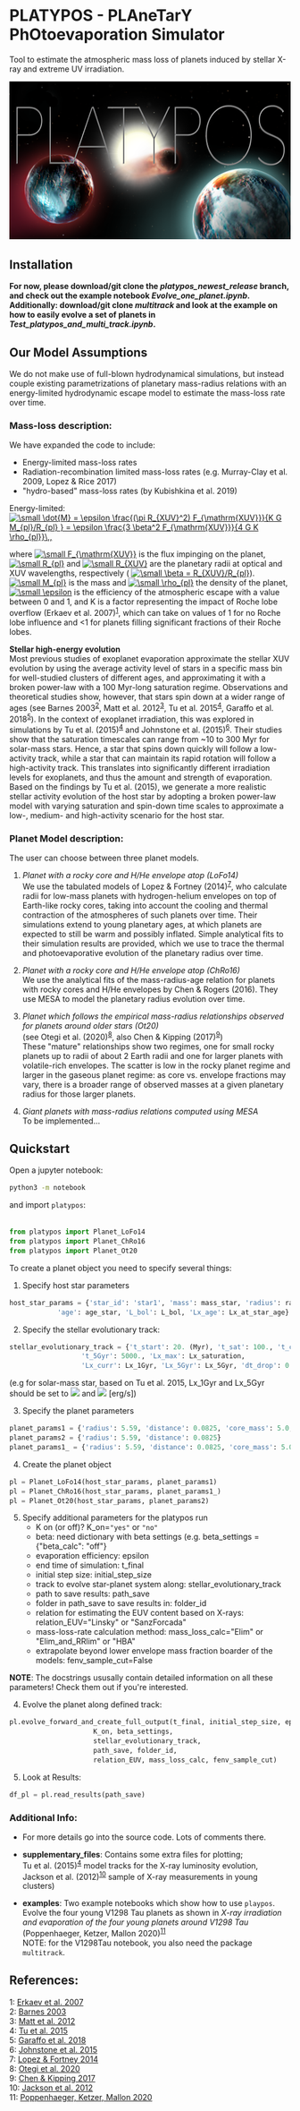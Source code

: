 # PLATYPOS - PLAneTarY PhOtoevaporation Simulator
Tool to estimate the atmospheric mass loss of planets induced by stellar X-ray and extreme UV irradiation. 

![](./supplementary_files/platypos3_2_best.png)

## Installation

**For now, please download/git clone the *platypos_newest_release* branch, and check out the example notebook *Evolve_one_planet.ipynb*. <br>
Additionally: download/git clone *multitrack* and look at the example on how to easily evolve a set of planets in *Test_platypos_and_multi_track.ipynb*.**

## Our Model Assumptions
We do not make use of full-blown hydrodynamical simulations, but instead couple existing parametrizations of planetary mass-radius relations with an energy-limited hydrodynamic escape model to estimate the mass-loss rate over time.

### Mass-loss description: <br> 

We have expanded the code to include:
- Energy-limited mass-loss rates
- Radiation-recombination limited mass-loss rates (e.g. Murray-Clay et al. 2009, Lopez & Rice 2017)
- "hydro-based" mass-loss rates (by Kubishkina et al. 2019)

Energy-limited:
<a href="https://www.codecogs.com/eqnedit.php?latex=\small&space;\dot{M}&space;=&space;\epsilon&space;\frac{(\pi&space;R_{XUV}^2)&space;F_{\mathrm{XUV}}}{K&space;G&space;M_{pl}/R_{pl}&space;}&space;=&space;\epsilon&space;\frac{3&space;\beta^2&space;F_{\mathrm{XUV}}}{4&space;G&space;K&space;\rho_{pl}}\,," target="_blank"><img src="https://latex.codecogs.com/gif.latex?\small&space;\dot{M}&space;=&space;\epsilon&space;\frac{(\pi&space;R_{XUV}^2)&space;F_{\mathrm{XUV}}}{K&space;G&space;M_{pl}/R_{pl}&space;}&space;=&space;\epsilon&space;\frac{3&space;\beta^2&space;F_{\mathrm{XUV}}}{4&space;G&space;K&space;\rho_{pl}}\,," title="\small \dot{M} = \epsilon \frac{(\pi R_{XUV}^2) F_{\mathrm{XUV}}}{K G M_{pl}/R_{pl} } = \epsilon \frac{3 \beta^2 F_{\mathrm{XUV}}}{4 G K \rho_{pl}}\,," /></a>

where 
<a href="https://www.codecogs.com/eqnedit.php?latex=\small&space;F_{\mathrm{XUV}}" target="_blank"><img src="https://latex.codecogs.com/gif.latex?\small&space;F_{\mathrm{XUV}}" title="\small F_{\mathrm{XUV}}" /></a>
is the flux impinging on the planet, 
<a href="https://www.codecogs.com/eqnedit.php?latex=\small&space;R_{pl}" target="_blank"><img src="https://latex.codecogs.com/gif.latex?\small&space;R_{pl}" title="\small R_{pl}" /></a>
and 
<a href="https://www.codecogs.com/eqnedit.php?latex=\small&space;R_{XUV}" target="_blank"><img src="https://latex.codecogs.com/gif.latex?\small&space;R_{XUV}" title="\small R_{XUV}" /></a>
are the planetary radii at optical and XUV wavelengths, respectively (
<a href="https://www.codecogs.com/eqnedit.php?latex=\small&space;\beta&space;=&space;R_{XUV}/R_{pl}" target="_blank"><img src="https://latex.codecogs.com/gif.latex?\small&space;\beta&space;=&space;R_{XUV}/R_{pl}" title="\small \beta = R_{XUV}/R_{pl}" /></a>).
<a href="https://www.codecogs.com/eqnedit.php?latex=\small&space;M_{pl}" target="_blank"><img src="https://latex.codecogs.com/gif.latex?\small&space;M_{pl}" title="\small M_{pl}" /></a>
is the mass and 
<a href="https://www.codecogs.com/eqnedit.php?latex=\small&space;\rho_{pl}" target="_blank"><img src="https://latex.codecogs.com/gif.latex?\small&space;\rho_{pl}" title="\small \rho_{pl}" /></a>
the density of the planet, 
<a href="https://www.codecogs.com/eqnedit.php?latex=\small&space;\epsilon" target="_blank"><img src="https://latex.codecogs.com/gif.latex?\small&space;\epsilon" title="\small \epsilon" /></a>
is the efficiency of the atmospheric escape with a value between 0 and 1, and K is a factor representing the impact of Roche lobe overflow (Erkaev et al. 2007)<sup>[1](#Erkaev-et-al-07)</sup>, which can take on values of 1 for no Roche lobe influence and <1 for planets filling significant fractions of their Roche lobes.

**Stellar high-energy evolution**  <br>
Most previous studies of exoplanet evaporation approximate the stellar XUV evolution by using the average activity level of stars in a specific mass bin for well-studied clusters of different ages, and approximating it with a broken power-law with a 100 Myr-long saturation regime. Observations and theoretical studies show, however, that stars spin down at a wider range of ages (see Barnes 2003<sup>[2](#Barnes-03)</sup>, Matt et al. 2012<sup>[3](#Matt-et-al-12)</sup>, Tu et al. 2015<sup>[4](#Tu-et-al-15)</sup>, Garaffo et al. 2018<sup>[5](#Garaffo-et-al-2018)</sup>). In the context of exoplanet irradiation, this was explored in simulations by Tu et al. (2015)<sup>[4](#Tu-et-al-15)</sup> and Johnstone et al. (2015)<sup>[6](#Johnstone-et-al-2015)</sup>. Their studies show that the saturation timescales can range from ~10 to 300 Myr for solar-mass stars. Hence, a star that spins down quickly will follow a low-activity track, while a star that can maintain its rapid rotation will follow a high-activity track. This translates into significantly different irradiation levels for exoplanets, and thus the amount and strength of evaporation. Based on the findings by Tu et al. (2015), we generate a more realistic stellar activity evolution of the host star by adopting a broken power-law model with varying saturation and spin-down time scales to approximate a low-, medium- and high-activity scenario for the host star.


### Planet Model description: <br>
The user can choose between three planet models.

1. *Planet with a rocky core and H/He envelope atop (LoFo14)* <br>
We use the tabulated models of Lopez & Fortney (2014)<sup>[7](#Lopez-Fortney-14)</sup>, who calculate radii for low-mass planets with hydrogen-helium envelopes on top of Earth-like rocky cores, taking into account the cooling and thermal contraction of the atmospheres of such planets over time. Their simulations extend to young planetary ages, at which planets are expected to still be warm and possibly inflated. Simple analytical fits to their simulation results are provided, which we use to trace the thermal and photoevaporative evolution of the planetary radius over time.

1. *Planet with a rocky core and H/He envelope atop (ChRo16)* <br>
We use the analytical fits of the mass-radius-age relation for planets with rocky cores and H/He envelopes by Chen & Rogers (2016). They use MESA to model the planetary radius evolution over time.

1. *Planet which follows the empirical mass-radius relationships observed for planets around older stars (Ot20)* <br> 
(see Otegi et al. (2020)<sup>[8](#Otegi-et-al-2020)</sup>, also Chen & Kipping (2017)<sup>[9](#Chen-Kipping-2017)</sup>) <br>
These "mature" relationships show two regimes, one for small rocky planets up to radii of about 2 Earth radii and one for larger planets with volatile-rich envelopes. The scatter is low in the rocky planet regime and larger in the gaseous planet regime: as core vs. envelope fractions may vary, there is a broader range of observed masses at a given planetary radius for those larger planets. 

1. *Giant planets with mass-radius relations computed using MESA* <br>
To be implemented...


## Quickstart

Open a jupyter notebook:
```bash
python3 -m notebook
```
and import `platypos`: 
```python

from platypos import Planet_LoFo14
from platypos import Planet_ChRo16
from platypos import Planet_Ot20
```

To create a planet object you need to specify several things: <br>
1) Specify host star parameters <br>
```python
host_star_params = {'star_id': 'star1', 'mass': mass_star, 'radius': radius_star,
		    'age': age_star, 'L_bol': L_bol, 'Lx_age': Lx_at_star_age}
```

2) Specify the stellar evolutionary track: <br> 
```python
stellar_evolutionary_track = {'t_start': 20. (Myr), 't_sat': 100., 't_curr': 1000.,
			      't_5Gyr': 5000., 'Lx_max': Lx_saturation,
			      'Lx_curr': Lx_1Gyr, 'Lx_5Gyr': Lx_5Gyr, 'dt_drop': 0., 'Lx_drop_factor': 0.}
```

(e.g for solar-mass star, based on Tu et al. 2015, Lx_1Gyr and Lx_5Gyr should be set to 
<img src="https://render.githubusercontent.com/render/math?math=$2.10*10^28$"> and <img src="https://render.githubusercontent.com/render/math?math=$1.65*10^27$"> [erg/s]) <br>

3) Specify the planet parameters <br>
```python
planet_params1 = {'radius': 5.59, 'distance': 0.0825, 'core_mass': 5.0, 'metallicity': "solarZ"}
planet_params2 = {'radius': 5.59, 'distance': 0.0825}
planet_params1_ = {'radius': 5.59, 'distance': 0.0825, 'core_mass': 5.0, 'core_comp': "rock"}
```

4) Create the planet object <br>
```python
pl = Planet_LoFo14(host_star_params, planet_params1)
pl = Planet_ChRo16(host_star_params, planet_params1_)
pl = Planet_Ot20(host_star_params, planet_params2)
```

5) Specify additional parameters for the platypos run <br>
	- K on (or off)? K_on=`"yes"` or `"no"`
	- beta: need dictionary with beta settings (e.g. beta_settings = {"beta_calc": "off"}
	- evaporation efficiency: epsilon
	- end time of simulation: t_final
	- initial step size: initial_step_size
	- track to evolve star-planet system along: stellar_evolutionary_track
	- path to save results: path_save
	- folder in path_save to save results in: folder_id
	- relation for estimating the EUV content based on X-rays: relation_EUV="Linsky" or "SanzForcada"
	- mass-loss-rate calculation method: mass_loss_calc="Elim" or "Elim_and_RRlim" or "HBA"
	- extrapolate beyond lower envelope mass fraction boarder of the models: fenv_sample_cut=False
	
**NOTE**: The docstrings ususally contain detailed information on all these parameters! Check them out if you're interested.


4) Evolve the planet along defined track: <br>
```python
pl.evolve_forward_and_create_full_output(t_final, initial_step_size, epsilon,
					 K_on, beta_settings,
					 stellar_evolutionary_track, 
					 path_save, folder_id,
					 relation_EUV, mass_loss_calc, fenv_sample_cut)
```

5) Look at Results: <br>
```python
df_pl = pl.read_results(path_save)
```

### Additional Info:

* For more details go into the source code. Lots of comments there.

* **supplementary_files**: Contains some extra files for plotting; <br>
                           Tu et al. (2015)<sup>[4](#Tu-et-al-15)</sup> model tracks for the X-ray luminosity evolution,  <br>
                           Jackson et al. (2012)<sup>[10](#Jackson-et-al-12)</sup> sample of X-ray measurements in young clusters)

* **examples**: Two example notebooks which show how to use `playpos`.  <br>
		Evolve the four young V1298 Tau planets as shown in *X-ray irradiation and evaporation of the four young planets around V1298 Tau* (Poppenhaeger, 		  Ketzer, Mallon 2020)<sup>[11](#Poppenhaeger-et-al-20)</sup> <br>
		NOTE: for the V1298Tau notebook, you also need the package `multitrack`. 


## References:
<a name="Erkaev-et-al-07">1</a>: [Erkaev et al. 2007](https://arxiv.org/abs/astro-ph/0612729) <br>
<a name="Barnes-03">2</a>: [Barnes 2003](https://arxiv.org/abs/astro-ph/0303631) <br>
<a name="Matt-et-al-12">3</a>: [Matt et al. 2012](https://arxiv.org/abs/1206.2354) <br>
<a name="Tu-et-al-15">4</a>: [Tu et al. 2015](https://arxiv.org/abs/2005.10240) <br>
<a name="Garaffo-et-al-2018">5</a>: [Garaffo et al. 2018](https://arxiv.org/abs/1804.01986) <br>
<a name="Johnstone-et-al-2015">6</a>: [Johnstone et al. 2015](https://arxiv.org/abs/1503.07494) <br>
<a name="Lopez-Fortney-14">7</a>: [Lopez & Fortney 2014](https://arxiv.org/abs/1311.0329) <br>
<a name="Otegi-et-al-2020">8</a>: [Otegi et al. 2020](https://arxiv.org/abs/1911.04745) <br>
<a name="Chen-Kipping-2017">9</a>: [Chen & Kipping 2017](https://arxiv.org/abs/1603.08614) <br>
<a name="Jackson-et-al-12">10</a>: [Jackson et al. 2012](https://arxiv.org/abs/1111.0031) <br>
<a name="Poppenhaeger-et-al-20">11</a>: [Poppenhaeger, Ketzer, Mallon 2020](https://arxiv.org/abs/2005.10240) <br>
